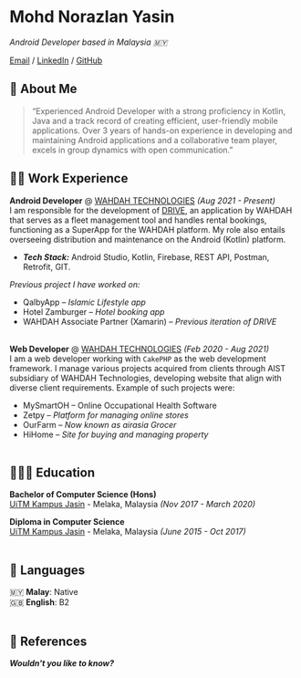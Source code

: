# Mohd Norazlan Yasin

_Android Developer based in Malaysia 🇲🇾_ <br>

[Email](mailto:mohdnorazlan.yasin@gmail.com) / [LinkedIn](https://www.linkedin.com/in/norazlan-dev/) / [GitHub](https://github.com/norazlan-dev/)

## 🤙 About Me

> “Experienced Android Developer with a strong proficiency in Kotlin, Java and a track record of creating efficient, user-friendly mobile applications. Over 3 years of hands-on experience in developing and maintaining Android applications and a collaborative team player, excels in group dynamics with open communication.” 

## 👨‍💻 Work Experience

**Android Developer** @ [WAHDAH TECHNOLOGIES](https://www.wahdah.my/en/) _(Aug 2021 - Present)_ <br>
I am responsible for the development of [DRIVE](https://play.google.com/store/apps/details?id=com.wahdah.drive), an application by WAHDAH that serves as a fleet management tool and handles rental bookings, functioning as a SuperApp for the WAHDAH platform. My role also entails overseeing distribution and maintenance on the Android (Kotlin) platform.
- **_Tech Stack:_** Android Studio, Kotlin, Firebase, REST API, Postman, Retrofit, GIT.

_Previous project I have worked on:_
- QalbyApp – _Islamic Lifestyle app_
- Hotel Zamburger – _Hotel booking app_
- WAHDAH Associate Partner (Xamarin) – _Previous iteration of DRIVE_
<br><br>

**Web Developer** @ [WAHDAH TECHNOLOGIES](https://www.wahdah.my/en/) _(Feb 2020 - Aug 2021)_ <br>
I am a web developer working with `CakePHP` as the web development framework. I manage various projects acquired from clients through AIST subsidiary of WAHDAH Technologies, developing website that align with diverse client requirements. Example of such projects were:
- MySmartOH – Online Occupational Health Software
- Zetpy – _Platform for managing online stores_
- OurFarm – _Now known as airasia Grocer_
- HiHome – _Site for buying and managing property_
<br><br>

## 👩🏼‍🎓 Education

**Bachelor of Computer Science (Hons)**<br>
[UiTM Kampus Jasin](https://melaka.uitm.edu.my/index.php/en/kjm-campus) - Melaka, Malaysia _(Nov 2017 - March 2020)_ 
<br>

**Diploma in Computer Science**<br>
[UiTM Kampus Jasin](https://melaka.uitm.edu.my/index.php/en/kjm-campus) - Melaka, Malaysia _(June 2015 - Oct 2017)_ 
<br><br>

## 💬 Languages

🇲🇾 **Malay**: Native <br>
🇬🇧 **English**: B2
<br><br>

## 🔗 References

_**Wouldn't you like to know?**_
<br><br>
